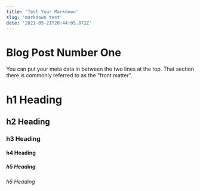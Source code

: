 ```yaml
---
title: 'Test Your Markdown'
slug: 'markdown test'
date: '2021-05-21T20:44:05.872Z'
---
```

# Blog Post Number One
You can put your meta data in between the two lines at the top. That section there is commonly referred to as the "front matter". 

# h1 Heading
## h2 Heading
### h3 Heading
#### h4 Heading
##### h5 Heading
###### h6 Heading

